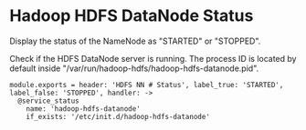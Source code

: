 
# Hadoop HDFS DataNode Status

Display the status of the NameNode as "STARTED" or "STOPPED".

Check if the HDFS DataNode server is running. The process ID is located by default
inside "/var/run/hadoop-hdfs/hadoop-hdfs-datanode.pid".

    module.exports = header: 'HDFS NN # Status', label_true: 'STARTED', label_false: 'STOPPED', handler: ->
      @service_status
        name: 'hadoop-hdfs-datanode'
        if_exists: '/etc/init.d/hadoop-hdfs-datanode'
